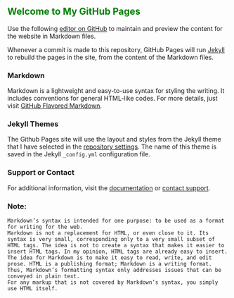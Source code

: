 ## <span style="color:green">Welcome to My GitHub Pages</span>

Use the following [editor on GitHub](https://github.com/github-Charlie/myworld/edit/master/README.md) to maintain and preview the content for the website in Markdown files.

Whenever a commit is made to this repository, GitHub Pages will run [Jekyll](https://jekyllrb.com/) to rebuild the pages in the site, from the content of the Markdown files.

### Markdown

Markdown is a lightweight and easy-to-use syntax for styling the writing. It includes conventions for general HTML-like codes.
For more details, just visit [GitHub Flavored Markdown](https://guides.github.com/features/mastering-markdown/).

### Jekyll Themes

The Github Pages site will use the layout and styles from the Jekyll theme that I have selected in the [repository settings](https://github.com/github-Charlie/myworld/settings). The name of this theme is saved in the Jekyll `_config.yml` configuration file.

### Support or Contact

For additional information, visit the [documentation](https://help.github.com/categories/github-pages-basics/) or [contact support](https://github.com/contact).

### Note:

```
Markdown’s syntax is intended for one purpose: to be used as a format for writing for the web.
Markdown is not a replacement for HTML, or even close to it. Its syntax is very small, corresponding only to a very small subset of HTML tags. The idea is not to create a syntax that makes it easier to insert HTML tags. In my opinion, HTML tags are already easy to insert. The idea for Markdown is to make it easy to read, write, and edit prose. HTML is a publishing format; Markdown is a writing format. Thus, Markdown’s formatting syntax only addresses issues that can be conveyed in plain text.
For any markup that is not covered by Markdown’s syntax, you simply use HTML itself.
```
